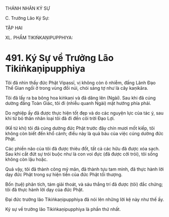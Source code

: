 THÁNH NHÂN KÝ SỰ

C. Trưởng Lão Ký Sự:

TẬP HAI

XL. PHẨM TIKIṄKAṆIPUPPHIYA:

# 491. Ký Sự về Trưởng Lão Tikiṅkaṇipupphiya

Tôi đã nhìn thấy đức Phật Vipassī, vị không còn ô nhiễm, đấng Lãnh Đạo Thế Gian ngồi ở trong vùng đồi núi, chói sáng tợ như là cây kaṇikāra.

Tôi đã lấy ra ba bông hoa kiṅkaṇi và đã dâng lên (Ngài). Sau khi đã cúng dường đấng Toàn Giác, tôi đi (nhiễu quanh Ngài) mặt hướng phía phải.

Do nghiệp ấy đã được thực hiện tốt đẹp và do các nguyện lực của tác ý, sau khi từ bỏ thân nhân loại tôi đã đi đến cõi trời Đạo Lợi.

(Kể từ khi) tôi đã cúng dường đức Phật trước đây chín mươi mốt kiếp, tôi không còn biết đến khổ cảnh; điều này là quả báu của việc cúng dường đức Phật.

Các phiền não của tôi đã được thiêu đốt, tất cả các hữu đã được xóa sạch. Sau khi cắt đứt sự trói buộc như là con voi đực (đã được cởi trói), tôi sống không còn lậu hoặc.

Quả vậy, tôi đã thành công mỹ mãn, đã thành tựu tam minh, đã thực hành lời dạy đức Phật trong sự hiện tiền của đức Phật tối thượng.

Bốn (tuệ) phân tích, tám giải thoát, và sáu thắng trí đã được (tôi) đắc chứng; tôi đã thực hành lời dạy của đức Phật.

Đại đức trưởng lão Tikiṅkaṇipupphiya đã nói lên những lời kệ này như thế ấy.

Ký sự về trưởng lão Tikiṅkaṇipupphiya là phần thứ nhất.
